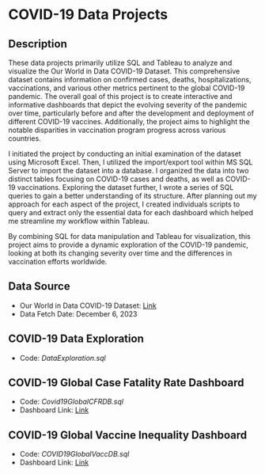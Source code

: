 # COVID-19 Data Projects

## Description
These data projects primarily utilize SQL and Tableau to analyze and visualize the Our World in Data COVID-19 Dataset. This comprehensive dataset contains information on confirmed cases, deaths, hospitalizations, vaccinations, and various other metrics pertinent to the global COVID-19 pandemic. The overall goal of this project is to create interactive and informative dashboards that depict the evolving severity of the pandemic over time, particularly before and after the development and deployment of different COVID-19 vaccines. Additionally, the project aims to highlight the notable disparities in vaccination program progress across various countries.

I initiated the project by conducting an initial examination of the dataset using Microsoft Excel. Then, I utilized the import/export tool within MS SQL Server to import the dataset into a database. I organized the data into two distinct tables focusing on COVID-19 cases and deaths, as well as COVID-19 vaccinations. Exploring the dataset further, I wrote a series of SQL queries to gain a better understanding of its structure. After planning out my approach for each aspect of the project, I created individuals scripts to query and extract only the essential data for each dashboard which helped me streamline my workflow within Tableau.

By combining SQL for data manipulation and Tableau for visualization, this project aims to provide a dynamic exploration of the COVID-19 pandemic, looking at both its changing severity over time and the differences in vaccination efforts worldwide.

## Data Source
- Our World in Data COVID-19 Dataset: [Link](https://github.com/owid/covid-19-data/tree/master/public/data)
- Data Fetch Date: December 6, 2023

## COVID-19 Data Exploration
- Code: *DataExploration.sql*

## COVID-19 Global Case Fatality Rate Dashboard
- Code: *Covid19GlobalCFRDB.sql*
- Dashboard Link: [Link](https://public.tableau.com/views/COVID-19GlobalCFRDB/GlobalCOVID-19CFRDB?:language=en-US&:display_count=n&:origin=viz_share_link)

## COVID-19 Global Vaccine Inequality Dashboard
- Code: *COVID19GlobalVaccDB.sql*
- Dashboard Link: [Link](https://public.tableau.com/views/COVID-19GlobalVaccInequalityDB/GlobalCOVID-19VaccIneqDB?:language=en-US&:display_count=n&:origin=viz_share_link)
